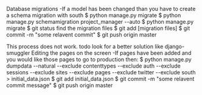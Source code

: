 
Database migrations
-If a model has been changed than you have to create a schema migration with south
    $ python manage.py migrate
    $ python manage.py schemamigration project_manager --auto
    $ python manage.py migrate 
    $ git status
    find the migration files
    $ git add [migration files]
    $ git commit -m "some relavent commit"
    $ git push origin master


This process does not work. todo look for a better solution like django-smuggler
Editing the pages on the screen
-If pages have been added and you would like those pages to go to production then:
    $ python manage.py dumpdata --natural --exclude contenttypes --exclude auth --exclude sessions --exclude sites --exclude pages --exclude twitter --exclude south > initial_data.json
    $ git add initial_data.json
    $ git commit -m "some relavent commit message"
    $ git push origin master


